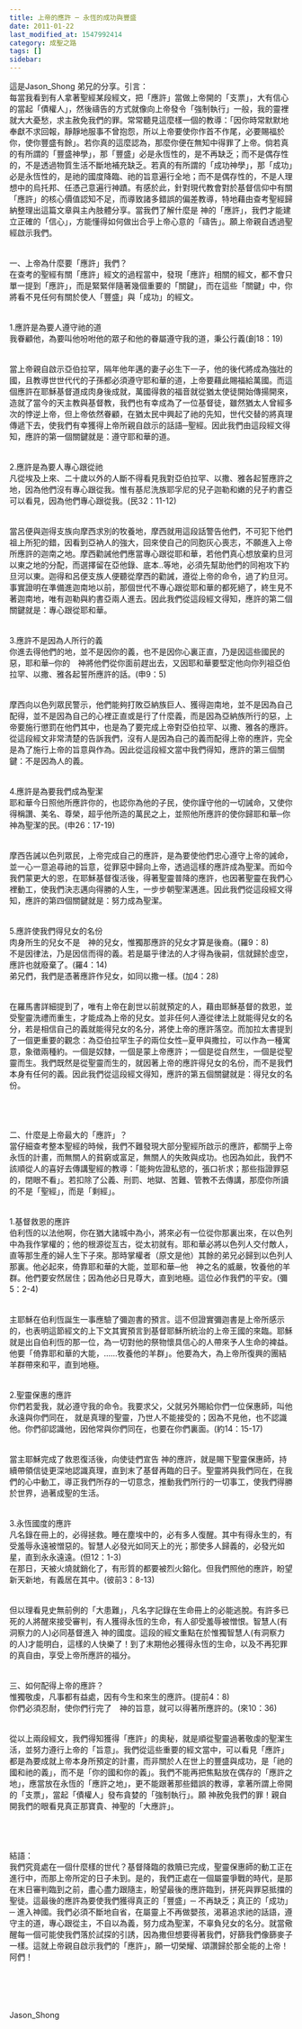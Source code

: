 ```yaml
---
title: 上帝的應許 ─ 永恆的成功與豐盛
date: 2011-01-22
last_modified_at: 1547992414
category: 成聖之路
tags: []
sidebar: 
---
```


<p>這是Jason_Shong 弟兄的分享。<!--more-->引言：<br/>每當我看到有人拿著聖經某段經文，把「應許」當做上帝開的「支票」，大有信心的當起「債權人」，然後禱告的方式就像向上帝發令「強制執行」一般，我的靈裡就大大憂愁，求主赦免我們的罪。常常聽見這麼樣一個的教導：「因你時常默默地奉獻不求回報，靜靜地服事不曾抱怨，所以上帝要使你作首不作尾，必要賜福於你，使你豐盛有餘」。若你真的這麼認為，那麼你便在無知中得罪了上帝。倘若真的有所謂的「豐盛神學」，那「豐盛」必是永恆性的，是不再缺乏；而不是偶存性的，不是透過物質生活不斷地補充缺乏。若真的有所謂的「成功神學」，那「成功」必是永恆性的，是祂的國度降臨、祂的旨意遍行全地；而不是偶存性的，不是人理想中的烏托邦、任憑己意遍行神蹟。有感於此，針對現代教會對於基督信仰中有關「應許」的核心價值認知不足，而導致諸多錯誤的偏差教導，特地藉由查考聖經歸納整理出這篇文章與主內肢體分享。當我們了解什麼是 神的「應許」，我們才能建立正確的「信心」，方能懂得如何做出合乎上帝心意的「禱告」。願上帝親自透過聖經啟示我們。<br/><br/><br/>一、上帝為什麼要「應許」我們？<br/>在查考的聖經有關「應許」經文的過程當中，發現「應許」相關的經文，都不會只單一提到「應許」，而是緊緊伴隨著幾個重要的「關鍵」，而在這些「關鍵」中，你將看不見任何有關於使人「豐盛」與「成功」的經文。<br/><br/><br/>1.應許是為要人遵守祂的道<br/>我眷顧他，為要叫他吩咐他的眾子和他的眷屬遵守我的道，秉公行義(創18：19)<br/><br/><br/>當上帝親自啟示亞伯拉罕，隔年他年邁的妻子必生下一子，他的後代將成為強壯的國，且教導世世代代的子孫都必須遵守耶和華的道，上帝要藉此賜福給萬國。而這個應許在耶穌基督道成肉身後成就，萬國得救的福音就從猶太使徒開始傳揚開來，造就了當今的天主教與基督教，我們也有幸成為了一位基督徒，雖然猶太人曾經多次的悖逆上帝，但上帝依然眷顧，在猶太民中興起了祂的先知，世代交替的將真理傳遞下去，使我們有幸獲得上帝所親自啟示的話語─聖經。因此我們由這段經文得知，應許的第一個關鍵就是：遵守耶和華的道。<br/><br/><br/>2.應許是為要人專心跟從祂<br/>凡從埃及上來、二十歲以外的人斷不得看見我對亞伯拉罕、以撒、雅各起誓應許之地，因為他們沒有專心跟從我。惟有基尼洗族耶孚尼的兒子迦勒和嫩的兒子約書亞可以看見，因為他們專心跟從我。(民32：11-12)<br/><br/><br/>當呂便與迦得支族向摩西求別的牧養地，摩西就用這段話警告他們，不可犯下他們祖上所犯的錯，因看到亞衲人的強大，回來使自己的同胞灰心喪志，不願進入上帝所應許的迦南之地。摩西勸誡他們應當專心跟從耶和華，若他們真心想放棄約旦河以東之地的分配，而選擇留在亞他錄、底本..等地，必須先幫助他們的同袍攻下約旦河以東。迦得和呂便支族人便聽從摩西的勸誡，遵從上帝的命令，過了約旦河。事實證明在準備進迦南地以前，那個世代不專心跟從耶和華的都死絕了，終生見不著迦南地，唯有迦勒與約書亞兩人進去。因此我們從這段經文得知，應許的第二個關鍵就是：專心跟從耶和華。<br/><br/><br/>3.應許不是因為人所行的義<br/>你進去得他們的地，並不是因你的義，也不是因你心裏正直，乃是因這些國民的惡，耶和華─你的　神將他們從你面前趕出去，又因耶和華要堅定他向你列祖亞伯拉罕、以撒、雅各起誓所應許的話。(申9：5)<br/><br/><br/>摩西向以色列眾民警示，他們能夠打敗亞納族巨人、獲得迦南地，並不是因為自己配得，並不是因為自己的心裡正直或是行了什麼義，而是因為亞納族所行的惡，上帝要施行懲罰在他們其中，也是為了要完成上帝對亞伯拉罕、以撒、雅各的應許。從這段經文非常清楚的告訴我們，沒有人是因為自己的義而配得上帝的應許，完全是為了施行上帝的旨意與作為。因此從這段經文當中我們得知，應許的第三個關鍵：不是因為人的義。<br/><br/><br/>4.應許是為要我們成為聖潔<br/>耶和華今日照他所應許你的，也認你為他的子民，使你謹守他的一切誡命，又使你得稱讚、美名、尊榮，超乎他所造的萬民之上，並照他所應許的使你歸耶和華─你　神為聖潔的民。(申26：17-19)<br/><br/><br/>摩西告誡以色列眾民，上帝完成自己的應許，是為要使他們忠心遵守上帝的誡命，並一心一意追尋祂的旨意，從罪惡中歸向上帝，透過這樣的應許成為聖潔。而如今我們蒙更大的恩，在耶穌基督復活後，得著聖靈普降的應許，也因著聖靈在我們心裡動工，使我們決志邁向得勝的人生，一步步朝聖潔邁進。因此我們從這段經文得知，應許的第四個關鍵就是：努力成為聖潔。<br/><br/><br/>5.應許使我們得兒女的名份<br/>肉身所生的兒女不是　神的兒女，惟獨那應許的兒女才算是後裔。(羅9：8)<br/>不是因律法，乃是因信而得的義。若是屬乎律法的人才得為後嗣，信就歸於虛空，應許也就廢棄了。(羅4：14)<br/>弟兄們，我們是憑著應許作兒女，如同以撒一樣。(加4：28)<br/><br/><br/>在羅馬書詳細提到了，唯有上帝在創世以前就預定的人，藉由耶穌基督的救恩，並受聖靈洗禮而重生，才能成為上帝的兒女。並非任何人遵從律法上就能得兒女的名分，若是相信自己的義就能得兒女的名分，將使上帝的應許落空。而加拉太書提到了一個更重要的觀念：為亞伯拉罕生子的兩位女性─夏甲與撒拉，可以作為一種寓意，象徵兩種約。一個是奴隸，一個是蒙上帝應許；一個是從自然生，一個是從聖靈而生。我們既然是從聖靈而生的，就因著上帝的應許得兒女的名份，而不是我們本身有任何的義。因此我們從這段經文得知，應許的第五個關鍵就是：得兒女的名份。<br/><br/><br/><br/><br/>二、什麼是上帝最大的「應許」？<br/>當仔細查考整本聖經的時候，我們不難發現大部分聖經所啟示的應許，都關乎上帝永恆的計畫，而無關人的貧窮或富足，無關人的失敗與成功。也因為如此，我們不該順從人的喜好去傳講聖經的教導：「能夠佐證私慾的，張口祈求；那些指證罪惡的，閉眼不看」。若扣除了公義、刑罰、地獄、苦難、管教不去傳講，那麼你所讀的不是「聖經」，而是「剩經」。<br/><br/><br/>1.基督救恩的應許<br/>伯利恆的以法他啊，你在猶大諸城中為小，將來必有一位從你那裏出來，在以色列中為我作掌權的；他的根源從亙古，從太初就有。耶和華必將以色列人交付敵人，直等那生產的婦人生下子來。那時掌權者（原文是他）其餘的弟兄必歸到以色列人那裏。他必起來，倚靠耶和華的大能，並耶和華─他　神之名的威嚴，牧養他的羊群。他們要安然居住；因為他必日見尊大，直到地極。這位必作我們的平安。(彌5：2-4)<br/><br/><br/>主耶穌在伯利恆誕生一事應驗了彌迦書的預言。這不但證實彌迦書是上帝所感示的，也表明這節經文的上下文其實預言到基督耶穌所統治的上帝王國的來臨。耶穌就是出自伯利恆的那一位，為一切對他的祭物懷具信心的人帶來予人生命的裨益。他要「倚靠耶和華的大能，……牧養他的羊群」。他要為大，為上帝所復興的團結羊群帶來和平，直到地極。<br/><br/><br/>2.聖靈保惠的應許<br/>你們若愛我，就必遵守我的命令。我要求父，父就另外賜給你們一位保惠師，叫他永遠與你們同在， 就是真理的聖靈，乃世人不能接受的；因為不見他，也不認識他。你們卻認識他，因他常與你們同在，也要在你們裏面。(約14：15-17)<br/><br/><br/>當主耶穌完成了救恩復活後，向使徒們宣告 神的應許，就是賜下聖靈保惠師，持續帶領信徒更深地認識真理，直到末了基督再臨的日子。聖靈將與我們同在，在我們的心中動工，導正我們所存的一切意念，推動我們所行的一切事工，使我們得勝於世界，過著成聖的生活。<br/><br/><br/>3.永恆國度的應許<br/>凡名錄在冊上的，必得拯救。睡在塵埃中的，必有多人復醒。其中有得永生的，有受羞辱永遠被憎惡的。智慧人必發光如同天上的光；那使多人歸義的，必發光如星，直到永永遠遠。(但12：1-3)<br/>在那日，天被火燒就銷化了，有形質的都要被烈火鎔化。但我們照他的應許，盼望新天新地，有義居在其中。(彼前3：8-13)<br/><br/><br/>但以理看見史無前例的「大患難」，凡名字記錄在生命冊上的必能逃脫。有許多已死的人將醒來接受審判，有人獲得永恆的生命，有人卻受羞辱被憎恨。智慧人(有洞察力的人)必同基督進入 神的國度。這段的經文重點在於惟獨智慧人(有洞察力的人)才能明白，這樣的人快樂了！到了末期他必獲得永恆的生命，以及不再犯罪的真自由，享受上帝所應許的福分。<br/><br/><br/>三、如何配得上帝的應許？<br/>惟獨敬虔，凡事都有益處，因有今生和來生的應許。(提前4：8)<br/>你們必須忍耐，使你們行完了　神的旨意，就可以得著所應許的。(來10：36)<br/><br/><br/>從以上兩段經文，我們得知獲得「應許」的奧秘，就是順從聖靈過著敬虔的聖潔生活，並努力遵行上帝的「旨意」。我們從這些重要的經文當中，可以看見「應許」都是為要成就上帝本身所預定的計畫，而非關於人在世上的豐盛與成功，是「祂的國和祂的義」，而不是「你的國和你的義」。我們不能再把焦點放在偶存的「應許之地」，應當放在永恆的「應許之地」，更不能跟著那些錯誤的教導，拿著所謂上帝開的「支票」，當起「債權人」發布貪婪的「強制執行」。願 神赦免我們的罪！親自開我們的眼看見真正那寶貴、神聖的「大應許」。<br/><br/><br/><br/><br/>結語：<br/>我們究竟處在一個什麼樣的世代？基督降臨的救贖已完成，聖靈保惠師的動工正在進行中，而那上帝所定的日子未到。是的，我們正處在一個屬靈爭戰的時代，是那在末日審判臨到之前，盡心盡力跟隨主，盼望最後的應許臨到，拼死與罪惡抵擋的聖徒。這最後的應許為要使我們獲得真正的「豐盛」─ 不再缺乏；真正的「成功」─ 進入神國。我們必須不斷地自省，在屬靈上不再做嬰孩，渴慕追求祂的話語，遵守主的道，專心跟從主，不自以為義，努力成為聖潔，不辜負兒女的名分。就當儆醒每一個可能使我們落於試探的引誘，因為撒但想要得著我們，好篩我們像篩麥子一樣。這就上帝親自啟示我們的「應許」，願一切榮耀、頌讚歸於那全能的上帝！阿們！<br/><br/><br/><br/><br/><br/>Jason_Shong </p>
